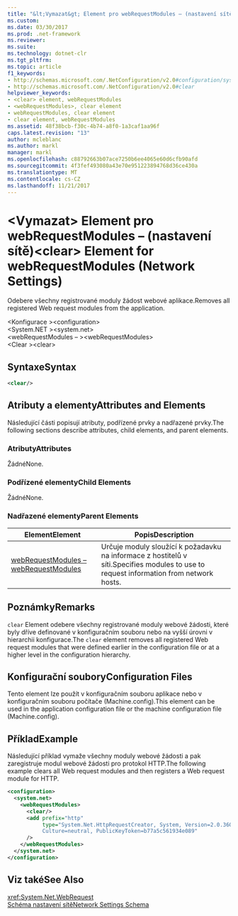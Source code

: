 ```yaml
---
title: "&lt;Vymazat&gt; Element pro webRequestModules – (nastavení sítě)"
ms.custom: 
ms.date: 03/30/2017
ms.prod: .net-framework
ms.reviewer: 
ms.suite: 
ms.technology: dotnet-clr
ms.tgt_pltfrm: 
ms.topic: article
f1_keywords:
- http://schemas.microsoft.com/.NetConfiguration/v2.0#configuration/system.net/webRequestModules/clear
- http://schemas.microsoft.com/.NetConfiguration/v2.0#clear
helpviewer_keywords:
- <clear> element, webRequestModules
- <webRequestModules>, clear element
- webRequestModules, clear element
- clear element, webRequestModules
ms.assetid: 48f38bcb-f30c-4b74-a8f0-1a3caf1aa96f
caps.latest.revision: "13"
author: mcleblanc
ms.author: markl
manager: markl
ms.openlocfilehash: c88792663b07ace7250b6ee4065e60d6cfb90afd
ms.sourcegitcommit: 4f3fef493080a43e70e951223894768d36ce430a
ms.translationtype: MT
ms.contentlocale: cs-CZ
ms.lasthandoff: 11/21/2017
---
```

# <a name="ltcleargt-element-for-webrequestmodules-network-settings"></a><span data-ttu-id="777d6-102">&lt;Vymazat&gt; Element pro webRequestModules – (nastavení sítě)</span><span class="sxs-lookup"><span data-stu-id="777d6-102">&lt;clear&gt; Element for webRequestModules (Network Settings)</span></span>
<span data-ttu-id="777d6-103">Odebere všechny registrované moduly žádost webové aplikace.</span><span class="sxs-lookup"><span data-stu-id="777d6-103">Removes all registered Web request modules from the application.</span></span>  
  
 <span data-ttu-id="777d6-104">\<Konfigurace ></span><span class="sxs-lookup"><span data-stu-id="777d6-104">\<configuration></span></span>  
<span data-ttu-id="777d6-105">\<System.NET ></span><span class="sxs-lookup"><span data-stu-id="777d6-105">\<system.net></span></span>  
<span data-ttu-id="777d6-106">\<webRequestModules – ></span><span class="sxs-lookup"><span data-stu-id="777d6-106">\<webRequestModules></span></span>  
<span data-ttu-id="777d6-107">\<Clear ></span><span class="sxs-lookup"><span data-stu-id="777d6-107">\<clear></span></span>  
  
## <a name="syntax"></a><span data-ttu-id="777d6-108">Syntaxe</span><span class="sxs-lookup"><span data-stu-id="777d6-108">Syntax</span></span>  
  
```xml  
<clear/>  
```  
  
## <a name="attributes-and-elements"></a><span data-ttu-id="777d6-109">Atributy a elementy</span><span class="sxs-lookup"><span data-stu-id="777d6-109">Attributes and Elements</span></span>  
 <span data-ttu-id="777d6-110">Následující části popisují atributy, podřízené prvky a nadřazené prvky.</span><span class="sxs-lookup"><span data-stu-id="777d6-110">The following sections describe attributes, child elements, and parent elements.</span></span>  
  
### <a name="attributes"></a><span data-ttu-id="777d6-111">Atributy</span><span class="sxs-lookup"><span data-stu-id="777d6-111">Attributes</span></span>  
 <span data-ttu-id="777d6-112">Žádné</span><span class="sxs-lookup"><span data-stu-id="777d6-112">None.</span></span>  
  
### <a name="child-elements"></a><span data-ttu-id="777d6-113">Podřízené elementy</span><span class="sxs-lookup"><span data-stu-id="777d6-113">Child Elements</span></span>  
 <span data-ttu-id="777d6-114">Žádné</span><span class="sxs-lookup"><span data-stu-id="777d6-114">None.</span></span>  
  
### <a name="parent-elements"></a><span data-ttu-id="777d6-115">Nadřazené elementy</span><span class="sxs-lookup"><span data-stu-id="777d6-115">Parent Elements</span></span>  
  
|<span data-ttu-id="777d6-116">**Element**</span><span class="sxs-lookup"><span data-stu-id="777d6-116">**Element**</span></span>|<span data-ttu-id="777d6-117">**Popis**</span><span class="sxs-lookup"><span data-stu-id="777d6-117">**Description**</span></span>|  
|-----------------|---------------------|  
|[<span data-ttu-id="777d6-118">webRequestModules –</span><span class="sxs-lookup"><span data-stu-id="777d6-118">webRequestModules</span></span>](../../../../../docs/framework/configure-apps/file-schema/network/webrequestmodules-element-network-settings.md)|<span data-ttu-id="777d6-119">Určuje moduly sloužící k požadavku na informace z hostitelů v síti.</span><span class="sxs-lookup"><span data-stu-id="777d6-119">Specifies modules to use to request information from network hosts.</span></span>|  
  
## <a name="remarks"></a><span data-ttu-id="777d6-120">Poznámky</span><span class="sxs-lookup"><span data-stu-id="777d6-120">Remarks</span></span>  
 <span data-ttu-id="777d6-121">`clear` Element odebere všechny registrované moduly webové žádosti, které byly dříve definované v konfiguračním souboru nebo na vyšší úrovni v hierarchii konfigurace.</span><span class="sxs-lookup"><span data-stu-id="777d6-121">The `clear` element removes all registered Web request modules that were defined earlier in the configuration file or at a higher level in the configuration hierarchy.</span></span>  
  
## <a name="configuration-files"></a><span data-ttu-id="777d6-122">Konfigurační soubory</span><span class="sxs-lookup"><span data-stu-id="777d6-122">Configuration Files</span></span>  
 <span data-ttu-id="777d6-123">Tento element lze použít v konfiguračním souboru aplikace nebo v konfiguračním souboru počítače (Machine.config).</span><span class="sxs-lookup"><span data-stu-id="777d6-123">This element can be used in the application configuration file or the machine configuration file (Machine.config).</span></span>  
  
## <a name="example"></a><span data-ttu-id="777d6-124">Příklad</span><span class="sxs-lookup"><span data-stu-id="777d6-124">Example</span></span>  
 <span data-ttu-id="777d6-125">Následující příklad vymaže všechny moduly webové žádosti a pak zaregistruje modul webové žádosti pro protokol HTTP.</span><span class="sxs-lookup"><span data-stu-id="777d6-125">The following example clears all Web request modules and then registers a Web request module for HTTP.</span></span>  
  
```xml  
<configuration>  
  <system.net>  
    <webRequestModules>  
      <clear/>  
      <add prefix="http"  
           type="System.Net.HttpRequestCreator, System, Version=2.0.3600.0,  
           Culture=neutral, PublicKeyToken=b77a5c561934e089"  
      />  
    </webRequestModules>  
  </system.net>  
</configuration>  
```  
  
## <a name="see-also"></a><span data-ttu-id="777d6-126">Viz také</span><span class="sxs-lookup"><span data-stu-id="777d6-126">See Also</span></span>  
 <xref:System.Net.WebRequest>  
 [<span data-ttu-id="777d6-127">Schéma nastavení sítě</span><span class="sxs-lookup"><span data-stu-id="777d6-127">Network Settings Schema</span></span>](../../../../../docs/framework/configure-apps/file-schema/network/index.md)
